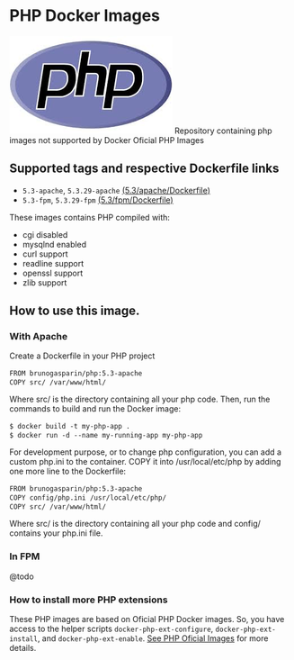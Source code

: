 # PHP Docker Images

![php](php-logo.jpg)
Repository containing php images not supported by Docker Oficial PHP Images

## Supported tags and respective Dockerfile links

* `5.3-apache`, `5.3.29-apache` [(5.3/apache/Dockerfile)][1]
* `5.3-fpm`, `5.3.29-fpm` [(5.3/fpm/Dockerfile)][2]

These images contains PHP compiled with:

- cgi disabled
- mysqlnd enabled
- curl support
- readline support
- openssl support
- zlib support

## How to use this image.

### With Apache

Create a Dockerfile in your PHP project

```
FROM brunogasparin/php:5.3-apache
COPY src/ /var/www/html/
```

Where src/ is the directory containing all your php code. Then, run the commands to build and run the Docker image:

```
$ docker build -t my-php-app .
$ docker run -d --name my-running-app my-php-app
```

For development purpose, or to change php configuration, you can add a custom php.ini to the container. COPY it into /usr/local/etc/php by adding one more line to the Dockerfile:

```
FROM brunogasparin/php:5.3-apache
COPY config/php.ini /usr/local/etc/php/
COPY src/ /var/www/html/
```

Where src/ is the directory containing all your php code and config/ contains your php.ini file.

### In FPM

@todo


### How to install more PHP extensions

These PHP images are based on Oficial PHP Docker images. So, you have access to the helper scripts 
`docker-php-ext-configure`, `docker-php-ext-install`, and `docker-php-ext-enable`. [See PHP Oficial 
Images][3] for more details.

[1]: https://github.com/bfgasparin/php-docker/blob/master/5.3/apache/Dockerfile
[2]: https://github.com/bfgasparin/php-docker/blob/master/5.3/fpm/Dockerfile
[3]: https://hub.docker.com/_/php/
